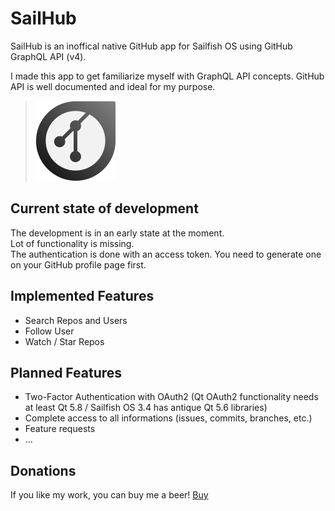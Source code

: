 # SailHub
SailHub is an inoffical native GitHub app for Sailfish OS using GitHub GraphQL API (v4).

I made this app to get familiarize myself with GraphQL API concepts. GitHub API is well documented and ideal for my purpose.

>![](icons/128x128/harbour-sailhub.png)

## Current state of development

The development is in an early state at the moment.  
Lot of functionality is missing.  
The authentication is done with an access token. You need to generate one on your GitHub profile page first.

## Implemented Features
- Search Repos and Users
- Follow User
- Watch / Star Repos

## Planned Features
- Two-Factor Authentication with OAuth2 (Qt OAuth2 functionality needs at least Qt 5.8 / Sailfish OS 3.4 has antique Qt 5.6 libraries)
- Complete access to all informations (issues, commits, branches, etc.)
- Feature requests
- ...

## Donations

If you like my work, you can buy me a beer! [Buy](https://www.paypal.com/paypalme/nubecula/1)